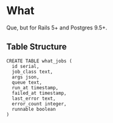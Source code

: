 What
====

Que, but for Rails 5+ and Postgres 9.5+.

Table Structure
---------------

    CREATE TABLE what_jobs (
      id serial,
      job_class text,
      args json,
      queue text,
      run_at timestamp,
      failed_at timestamp,
      last_error text,
      error_count integer,
      runnable boolean
    )
